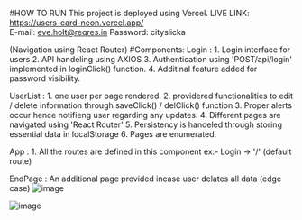 #HOW TO RUN
  This project is deployed using Vercel.
  LIVE LINK:  https://users-card-neon.vercel.app/   
  E-mail: eve.holt@reqres.in
  Password: cityslicka

(Navigation using React Router)
#Components:
    Login : 1. Login interface for users
            2. API handeling using AXIOS
            3. Authentication using 'POST/api/login' implemented in loginClick() function.
            4. Additinal feature added for password visibility.
            
  UserList : 1. one user per page rendered.
             2. providered functionalities to edit / delete information through saveClick() / delClick() function
             3. Proper alerts occur hence notifieng user regarding any updates.
             4. Different pages are navigated using 'React Router'
             5. Persistency is handeled through storing essential data in localStorage
             6. Pages are enumerated. 

  App : 1. All the routes are defined in this component ex:- Login -> '/' (default route)

  EndPage : An additional page provided incase user delates all data (edge case)
  ![image](https://github.com/user-attachments/assets/2400073f-5d1a-4345-9a1a-b45b6d0c751d)
  
  
  ![image](https://github.com/user-attachments/assets/c37fbee5-63a7-46f9-89bd-ae7d5858fa71)

